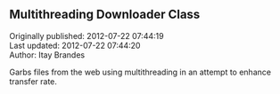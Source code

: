## Multithreading Downloader Class  
Originally published: 2012-07-22 07:44:19  
Last updated: 2012-07-22 07:44:20  
Author: Itay Brandes  
  
Garbs files from the web using multithreading in an attempt to enhance transfer rate.